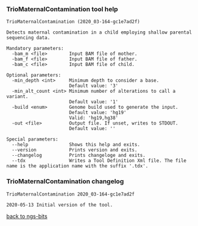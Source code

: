 ### TrioMaternalContamination tool help
	TrioMaternalContamination (2020_03-164-gc1e7ad2f)
	
	Detects maternal contamination in a child employing shallow parental sequencing data.
	
	Mandatory parameters:
	  -bam_m <file>        Input BAM file of mother.
	  -bam_f <file>        Input BAM file of father.
	  -bam_c <file>        Input BAM file of child.
	
	Optional parameters:
	  -min_depth <int>     Minimum depth to consider a base.
	                       Default value: '3'
	  -min_alt_count <int> Minimum number of alterations to call a variant.
	                       Default value: '1'
	  -build <enum>        Genome build used to generate the input.
	                       Default value: 'hg19'
	                       Valid: 'hg19,hg38'
	  -out <file>          Output file. If unset, writes to STDOUT.
	                       Default value: ''
	
	Special parameters:
	  --help               Shows this help and exits.
	  --version            Prints version and exits.
	  --changelog          Prints changeloge and exits.
	  --tdx                Writes a Tool Definition Xml file. The file name is the application name with the suffix '.tdx'.
	
### TrioMaternalContamination changelog
	TrioMaternalContamination 2020_03-164-gc1e7ad2f
	
	2020-05-13 Initial version of the tool.
[back to ngs-bits](https://github.com/imgag/ngs-bits)